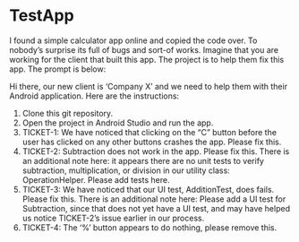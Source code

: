 # TestApp

I found a simple calculator app online and copied the code over. To nobody’s surprise its full of bugs and sort-of works. Imagine that you are working for the client that built this app. The project is to help them fix this app. The prompt is below:

Hi there, our new client is ‘Company X’ and we need to help them with their Android application. Here are the instructions:

1)	Clone this git repository.
2)	Open the project in Android Studio and run the app.
3)	TICKET-1: We have noticed that clicking on the “C” button before the user has clicked on any other buttons crashes the app. Please fix this.
4)	TICKET-2: Subtraction does not work in the app. Please fix this. There is an additional note here: it appears there are no unit tests to verify subtraction, multiplication, or division in our utility class: OperationHelper. Please add tests here.
5)	TICKET-3: We have noticed that our UI test, AdditionTest, does fails. Please fix this. There is an additional note here: Please add a UI test for Subtraction, since that does not yet have a UI test, and may have helped us notice TICKET-2’s issue earlier in our process.
6)	TICKET-4: The ‘%’ button appears to do nothing, please remove this.
